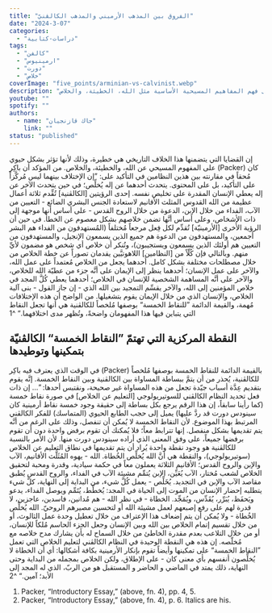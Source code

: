 ```yaml
---
title: "الفروق بين المذهب الأرميني والمذهب الكالڤنيّ"
date: "2024-3-07"
categories:
  - "دراسات-كتابية"
tags:
  - "كالفن"
  - "ارمينيوس"
  - "دورت"
  - "خلاص"
coverImage: "five_points/arminian-vs-calvinist.webp"
description: "الفروق الأساسية بين المذهبين الأرمينيّ والكالڤنيّ، وكيفية تأثير هذه الفروق على فهم المفاهيم المسيحية الأساسية مثل الله، الخطيئة، والخلاص."
youtube: ""
spotify: ""
authors:
  - name: "جاك قازنجيان"
    link: ""
status: "published"
---
```


إن القضايا التي يتضمنها هذا الخلاف التاريخي هي خطيرة، وذلك لأنها تؤثر بشكل حيوي على المفهوم المسيحي عن الله، والخطيئة، والخلاص. من المؤكد أن باكِر (Packer) كان مُحقاً في مقارنته بين هذين النظامين في التأكيد على: ”إن الإختلاف بينهما ليس مُركَّزاً على التأكيد، بل على المحتوى. يتحدث أحدهما عن إله يُخلِّص؛ في حين يتحدث الآخر عن إله يعطي الإنسان المقدرة على تخليص نفسه. إحدى الرؤيتين [الكالڤنية] تُقِّدم ثلاثة أعمال عظيمة من الله القدوس المثلث الأقانيم لاستعادة الجنس البشري الضائع - التعيين من الآب، الفداء من خلال الإبن، الدعوة من خلال الروح القدس - على أساس أنها موجهة إلى ذات الأشخاص، وعلى أساس أنَّها تضمن خلاصهم بشكل معصوم عن الخطأ. في حين أن الرؤية الأُخرى [الأرمينيّة] تُقدِّم لكل فِعل مرجعاً مُختلفاً (المُستهدفون من الفداء هم البشر أجمعين، والمستهدفون من الدعوة هم جميع الذين يسمعون الإنجيل، والمستهدفون من التعيين هم أولئك الذين يسمعون ويستجيبون)، وتُنكر أن خلاص أي شخص هو مضمون لأيِّ منهم. وبالتالي فإن كُلّاً من [النظامين] اللاهوتيَّين يقدمان تصوراً عن خطة الخلاص من خلال مصطلحات مختلفة بشكل كامل. أحدهما يجعل من الخلاص مُعتمداً على عمل الله، والآخر على عمل الإنسان؛ أحدهما ينظر إلى الإيمان على أنَّه جزء من عطيّة الله للخلاص، والآخر على أنَّه المساهمة الشخصية للإنسان في الخلاص؛ أحدهما يعطي كُلَّ المجد في خلاص المؤمنين إلى الله، والآخر يقسِّم التمجيد بين الله الذي - إن جاز القول - بنى آلية الخلاص، والإنسان الذي من خلال الإيمان يقوم بتشغيلها. من الواضح أن هذه الإختلافات مُهمة، والقيمة الدائمة ”للنقاط الخمسة“ بوصفها مُلخصاً للكالڤنية هي أنها تجعل النقاط التي يتباين فيها هذا المفهومان واضحةً، وتُظهر مدى اختلافهما.“ ^1

## النقطة المركزية التي تهتمّ ”النقاط الخمسة“ الكالڤنيّة بتمكينها وتوطيدها

في الوقت الذي يعترف فيه باكِر (Packer) بالقيمة الدائمة للنقاط الخمسة بوصفها مُلخصاً للكالڤنية، يُحذر من أن يتمَّ ببساطة المساواة بين الكالڤنية وبين النقاط الخمسة. إنَّه يقوم بتقديم عِدَّة أسباب جيّدة تجعل من هذه المساواة غير صحيحة، ونقتبس أحدها: ”… إن ذات فعل تحديد النظام الكالڤني للسوتيريولوجي [التعليم عن الخلاص] في صورة نقاط خمسة (كما رأينا سابقاً، إن هذا الرقم يرجع بكل بساطة إلى حقيقة وجود خمسة نقاط أرمينية كان سينودس دورت قد ردَّ عليها) يميل إلى حجب الطابع الحيوي (المتماسك) للفكر الكالڤني المرتبط بهذا الموضوع. لأن النقاط الخمسة لا يُمكن أن تنفصل، وذلك على الرغم من أنَّه يتم تقديمها بشكل منفصل. إنها تترابط معاً؛ فلا يُمكنك أن تقوم برفض واحدة دون أن تقوم برفضها جميعاً، على وفق المعنى الذي أراده سينودس دورت منها. لأن الأمر بالنسبة للكالڤنية هو وجود نقطة واحدة يُراد أن يتم تقديمها في نطاق التعليم عن الخلاص (سوتيريولوجي)، والنقطة هي أنَّ الله يُخلِّص الخُطاة. الله - يهوه المُثَلَّث الأقانيم، الآب والإبن والروح القدس؛ الأقانيم الثلاثة يعملون معاً في حكمة سيادية، وقدرة ومحبة لتحقيق الخلاص لشعب مُختار، الآب يُعَيِّن، الإبن يُتمِّم مشيئة الآب في الفداء، والروح القدس يُطبق مقاصد الآب والإبن في التجديد. يُخَلِّص - يعمل كُلَّ شيء، من البداية إلى النهاية، كلَّ شيء يتطلبه إحضار الإنسان من الموت إلى الحياة في المجد: يُخطِّط، يُتَمِّم ويوصل الفداء، يدعو ويَحفَظ، يُبَرِّر، يُقَدِّس، ويُمَجِّد. الخطاة - في نظر الله - هم مُدانين، فاسدين، عاجزين، لا قدرة لهم على رفع إصبعهم لعمل مشيئة الله أو لتحسين مصيرهم الروحيّ. الله يُخلِّص الخُطاة - ولا يُمكن أن يتم إضعاف هذا الإعتراف من خلال تعطيل وحدة عمل الثالوث، أو من خلال تقسيم إتمام الخلاص بين الله وبين الإنسان وجعل الجزء الحاسم مُلكاً للإنسان، أو من خلال التلاعب بعدم مقدرة الخاطئ من خلال السماح له بأن يشارك مدح خلاصه مع مُخلّصه. إن هذه هي النقطة الوحيدة في النظام الكالڤني لتعليم الخلاص التي تعمل ”النقاط الخمسة“ على تمكينها وأيضاً تقوم بإنكار الأرمينية بكافة أشكالها: أي أن الخطاة لا يُخلِّصون أنفسهم بأي معنى كان - على الإطلاق، ولكن الخلاص بمجمله من البداية وحتى النهاية، ذلك يمتد في الماضي و الحاضر و المستقبل هو من الربّ، الذي له المجد إلى الأبد؛ آمين.“ ^2

1.  Packer, “Introductory Essay,” (above, fn. 4), pp. 4, 5.
2.  Packer, “Introductory Essay,” (above, fn. 4), p. 6. Italics are his.
